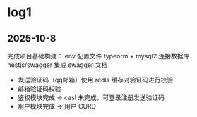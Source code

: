 # log1

## 2025-10-8

完成项目基础构建：
env 配置文件
typeorm + mysql2 连接数据库
nestjs/swagger 集成 swagger 文档

- 发送验证码（qq邮箱）使用 redis 缓存对验证码进行校验
- 邮箱验证码校验
- 鉴权模块完成 ->  casl 未完成，可登录注册发送验证码
- 用户模块完成 -> 用户 CURD
